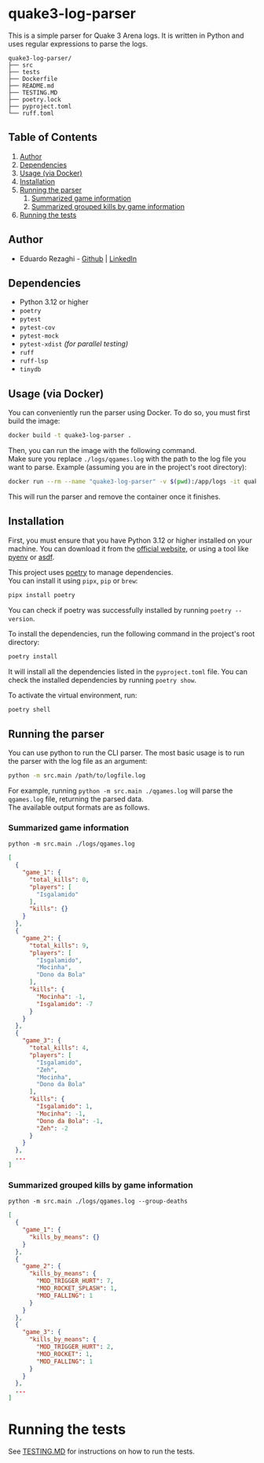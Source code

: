 # quake3-log-parser

This is a simple parser for Quake 3 Arena logs. It is written in Python and uses regular expressions to parse the logs.

```
quake3-log-parser/
├── src
├── tests
├── Dockerfile
├── README.md
├── TESTING.MD
├── poetry.lock
├── pyproject.toml
└── ruff.toml
```
## Table of Contents
1. [Author](#author)
2. [Dependencies](#dependencies)
3. [Usage (via Docker)](#usage-via-docker)
4. [Installation](#installation)
5. [Running the parser](#running-the-parser)
    1. [Summarized game information](#summarized-game-information)
    2. [Summarized grouped kills by game information](#summarized-grouped-kills-by-game-information)
6. [Running the tests](#running-the-tests)



## Author

- Eduardo Rezaghi - [Github](https://github.com/eduardorezaghi) | [LinkedIn](https://www.linkedin.com/in/eduardo-rezaghi/)

## Dependencies

- Python 3.12 or higher
- `poetry`
- `pytest`
- `pytest-cov`
- `pytest-mock`
- `pytest-xdist` _(for parallel testing)_
- `ruff`
- `ruff-lsp` 
- `tinydb`

## Usage (via Docker)

You can conveniently run the parser using Docker.
To do so, you must first build the image:

```bash
docker build -t quake3-log-parser .
```

Then, you can run the image with the following command.  
Make sure you replace `./logs/qgames.log` with the path to the log file you want to parse.
Example (assuming you are in the project's root directory):
```bash
docker run --rm --name "quake3-log-parser" -v $(pwd):/app/logs -it quake3-log-parser ./logs/qgames.log
```
This will run the parser and remove the container once it finishes.


## Installation

First, you must ensure that you have Python 3.12 or higher installed on your machine. 
You can download it from the [official website](https://www.python.org/downloads/), 
or using a tool like [pyenv](https://github.com/pyenv/pyenv) or [asdf](https://asdf-vm.com/).

This project uses [poetry](https://python-poetry.org/) to manage dependencies.  
You can install it using `pipx`, `pip` or `brew`:

```bash
pipx install poetry
```
You can check if poetry was successfully installed by running `poetry --version`.

To install the dependencies, run the following command in the project's root directory:

```bash
poetry install
```
It will install all the dependencies listed in the `pyproject.toml` file. You can check the installed dependencies by running `poetry show`.

To activate the virtual environment, run:

```bash
poetry shell
```


## Running the parser
You can use python to run the CLI parser.
The most basic usage is to run the parser with the log file as an argument:

```bash
python -m src.main /path/to/logfile.log
```
For example, running `python -m src.main ./qgames.log` will parse the `qgames.log` file, returning the parsed data.  
The available output formats are as follows.

### Summarized game information
`python -m src.main ./logs/qgames.log`

```json
[
  {
    "game_1": {
      "total_kills": 0,
      "players": [
        "Isgalamido"
      ],
      "kills": {}
    }
  },
  {
    "game_2": {
      "total_kills": 9,
      "players": [
        "Isgalamido",
        "Mocinha",
        "Dono da Bola"
      ],
      "kills": {
        "Mocinha": -1,
        "Isgalamido": -7
      }
    }
  },
  {
    "game_3": {
      "total_kills": 4,
      "players": [
        "Isgalamido",
        "Zeh",
        "Mocinha",
        "Dono da Bola"
      ],
      "kills": {
        "Isgalamido": 1,
        "Mocinha": -1,
        "Dono da Bola": -1,
        "Zeh": -2
      }
    }
  },
  ...
]
```

### Summarized grouped kills by game information
`python -m src.main ./logs/qgames.log --group-deaths`
```json
[
  {
    "game_1": {
      "kills_by_means": {}
    }
  },
  {
    "game_2": {
      "kills_by_means": {
        "MOD_TRIGGER_HURT": 7,
        "MOD_ROCKET_SPLASH": 1,
        "MOD_FALLING": 1
      }
    }
  },
  {
    "game_3": {
      "kills_by_means": {
        "MOD_TRIGGER_HURT": 2,
        "MOD_ROCKET": 1,
        "MOD_FALLING": 1
      }
    }
  },
  ...
]
```

# Running the tests
See [TESTING.MD](./TESTING.MD) for instructions on how to run the tests.